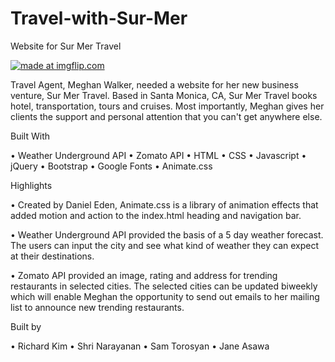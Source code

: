 # Travel-with-Sur-Mer
Website for Sur Mer Travel

<a href="https://imgflip.com/gif/2devbw"><img src="https://i.imgflip.com/2devbw.gif" title="made at imgflip.com"/></a>


Travel Agent, Meghan Walker, needed a website for her new business venture, Sur Mer Travel. Based in Santa Monica, CA, Sur Mer Travel books hotel, transportation, tours and cruises. Most importantly, Meghan gives her clients the support and personal attention that you can't get anywhere else. 


Built With

•	Weather Underground API
•	Zomato API
•	HTML
•	CSS
•	Javascript
•	jQuery
•	Bootstrap
•	Google Fonts
•	Animate.css

Highlights

•	Created by Daniel Eden, Animate.css is a library of animation effects that added motion and action to the index.html heading and navigation bar.

•	Weather Underground API provided the basis of a 5 day weather forecast. The users can input the city and see what kind of weather they can expect at their destinations.

•	Zomato API provided an image, rating and address for trending restaurants in selected cities. The selected cities can be updated biweekly which will enable Meghan the opportunity to send out emails to her mailing list to announce new trending restaurants.

Built by

•	Richard Kim
•	Shri Narayanan
•	Sam Torosyan
•	Jane Asawa


